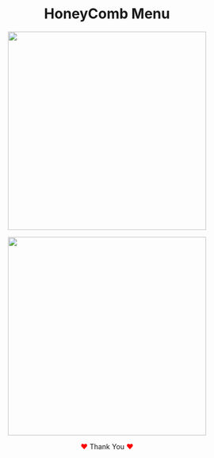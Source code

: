 <h1 align="center">HoneyComb Menu</h1>
<p align="center"><img width="400px" src="https://user-images.githubusercontent.com/80118217/206440521-77829151-725c-46ec-b7b2-8acb65bf073a.JPG"></p>

<p align="center"><img width="400px" src="https://user-images.githubusercontent.com/80118217/206440624-d8eec6a9-fb04-4520-b4c1-4c66de64ac83.JPG"></p>

<p align="center"><span style="color: red;">&hearts;</span> Thank You <span style="color: red;">&hearts;</span></p>
